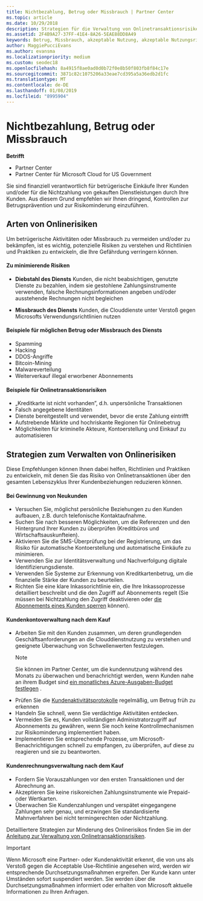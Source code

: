 ```yaml
---
title: Nichtbezahlung, Betrug oder Missbrauch | Partner Center
ms.topic: article
ms.date: 10/29/2018
description: Strategien für die Verwaltung von Onlinetransaktionsrisiken, einschließlich der Nichtzahlung von Waren und Dienstleistungen durch den Kunden sowie betrügerische Aktivitäten oder Missbrauch.
ms.assetid: 2F4B9A27-37FF-41E4-8A26-5EAE88DD8A49
keywords: Betrug, Missbrauch, akzeptable Nutzung, akzeptable Nutzungsrichtlinien, Nichtzahlung, Zahlung durch den Kunden, Onlinerisiko, Diebstahl von Diensten, Dienstmissbrauch, Anhalten eines Abonnements,
author: MaggiePucciEvans
ms.author: evansma
ms.localizationpriority: medium
ms.custom: seodec18
ms.openlocfilehash: 8a4915f8ae0ad0d0b72f0e8b50f803fb8f84c17e
ms.sourcegitcommit: 3871c82c1075206a33eae7cd395a5a36edb2d1fc
ms.translationtype: MT
ms.contentlocale: de-DE
ms.lasthandoff: 01/08/2019
ms.locfileid: "8995904"
---
```

# <a name="non-payment-fraud-or-misuse"></a>Nichtbezahlung, Betrug oder Missbrauch

**Betrifft**

-  Partner Center
-  Partner Center für Microsoft Cloud for US Government



Sie sind finanziell verantwortlich für betrügerische Einkäufe Ihrer Kunden und/oder für die Nichtzahlung von gekauften Dienstleistungen durch Ihre Kunden. Aus diesem Grund empfehlen wir Ihnen dringend, Kontrollen zur Betrugsprävention und zur Risikominderung einzuführen.

## <a name="types-of-online-risk"></a>Arten von Onlinerisiken

Um betrügerische Aktivitäten oder Missbrauch zu vermeiden und/oder zu bekämpfen, ist es wichtig, potenzielle Risiken zu verstehen und Richtlinien und Praktiken zu entwickeln, die Ihre Gefährdung verringern können.

#### <a name="risk-exposure-to-be-mitigated"></a>Zu minimierende Risiken

- **Diebstahl des Diensts** Kunden, die nicht beabsichtigen, genutzte Dienste zu bezahlen, indem sie gestohlene Zahlungsinstrumente verwenden, falsche Rechnungsinformationen angeben und/oder ausstehende Rechnungen nicht begleichen

- **Missbrauch des Diensts** Kunden, die Clouddienste unter Verstoß gegen Microsofts Verwendungsrichtlinien nutzen

#### <a name="examples-of-possible-fraud-or-service-abuse"></a>Beispiele für möglichen Betrug oder Missbrauch des Diensts
- Spamming
- Hacking
- DDOS-Angriffe
- Bitcoin-Mining
- Malwareverteilung
- Weiterverkauf illegal erworbener Abonnements 

#### <a name="examples-of-online-transaction-risk"></a>Beispiele für Onlinetransaktionsrisiken
- „Kreditkarte ist nicht vorhanden”, d.h. unpersönliche Transaktionen
- Falsch angegebene Identitäten
- Dienste bereitgestellt und verwendet, bevor die erste Zahlung eintrifft
- Aufstrebende Märkte und hochriskante Regionen für Onlinebetrug
- Möglichkeiten für kriminelle Akteure, Kontoerstellung und Einkauf zu automatisieren

## <a name="strategies-for-managing-online-risk"></a>Strategien zum Verwalten von Onlinerisiken

Diese Empfehlungen können Ihnen dabei helfen, Richtlinien und Praktiken zu entwickeln, mit denen Sie das Risiko von Onlinetransaktionen über den gesamten Lebenszyklus Ihrer Kundenbeziehungen reduzieren können.  

#### <a name="when-onboarding-new-customers"></a>Bei Gewinnung von Neukunden
- Versuchen Sie, möglichst persönliche Beziehungen zu den Kunden aufbauen, z.B. durch telefonische Kontaktaufnahme.
- Suchen Sie nach besseren Möglichkeiten, um die Referenzen und den Hintergrund Ihrer Kunden zu überprüfen (Kreditbüros und Wirtschaftsauskunfteien). 
- Aktivieren Sie die SMS-Überprüfung bei der Registrierung, um das Risiko für automatische Kontoerstellung und automatische Einkäufe zu minimieren.
- Verwenden Sie zur Identitätsverwaltung und Nachverfolgung digitale Identifizierungsdienste.
- Verwenden Sie Systeme zur Erkennung von Kreditkartenbetrug, um die finanzielle Stärke der Kunden zu beurteilen.
- Richten Sie eine klare Inkassorichtlinie ein, die Ihre Inkassoprozesse detailliert beschreibt und die den Zugriff auf Abonnements regelt (Sie müssen bei Nichtzahlung den Zugriff deaktivieren oder [die Abonnements eines Kunden sperren](suspend-a-subscription.md) können).

#### <a name="post-purchase-customer-account-management"></a>Kundenkontoverwaltung nach dem Kauf
- Arbeiten Sie mit den Kunden zusammen, um deren grundlegenden Geschäftsanforderungen an die Clouddienstnutzung zu verstehen und geeignete Überwachung von Schwellenwerten festzulegen.
    > [!NOTE]  
    >  Sie können im Partner Center, um die kundennutzung während des Monats zu überwachen und benachrichtigt werden, wenn Kunden nahe an ihrem Budget sind [ein monatliches Azure-Ausgaben-Budget festlegen](set-an-azure-spending-budget-for-your-customers.md) .
- Prüfen Sie die [Kundenaktivitätsprotokolle](activity-logs.md) regelmäßig, um Betrug früh zu erkennen
- Handeln Sie schnell, wenn Sie verdächtige Aktivitäten entdecken.
- Vermeiden Sie es, Kunden vollständigen Administratorzugriff auf Abonnements zu gewähren, wenn Sie noch keine Kontrollmechanismen zur Risikominderung implementiert haben.
- Implementieren Sie entsprechende Prozesse, um Microsoft-Benachrichtigungen schnell zu empfangen, zu überprüfen, auf diese zu reagieren und sie zu beantworten.

#### <a name="post-purchase-customer-billing-management"></a>Kundenrechnungsverwaltung nach dem Kauf
- Fordern Sie Vorauszahlungen vor den ersten Transaktionen und der Abrechnung an. 
- Akzeptieren Sie keine risikoreichen Zahlungsinstrumente wie Prepaid- oder Wertkarten.
- Überwachen Sie Kundenzahlungen und verspätet eingegangene Zahlungen sehr genau, und erzwingen Sie standardisierte Mahnverfahren bei nicht termingerechten oder Nichtzahlung.

Detailliertere Strategien zur Minderung des Onlinerisikos finden Sie im der [Anleitung zur Verwaltung von Onlinetransaktionsrisiken](https://assets.windowsphone.com/7d885238-e13b-4f10-a682-3d5adacd2859/CSP-PartnerRiskGuide-APSFinal_InvariantCulture_Default.zip).

> [!IMPORTANT]  
> Wenn Microsoft eine Partner- oder Kundenaktivität erkennt, die von uns als Verstoß gegen die Acceptable Use-Richtlinie angesehen wird, werden wir entsprechende Durchsetzungsmaßnahmen ergreifen. Der Kunde kann unter Umständen sofort suspendiert werden. Sie werden über die Durchsetzungsmaßnahmen informiert oder erhalten von Microsoft aktuelle Informationen zu Ihren Anfragen.

 

 




